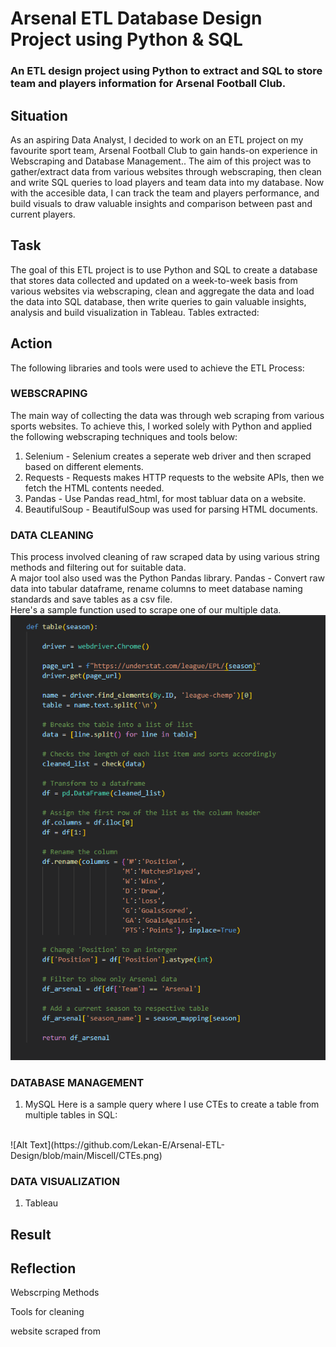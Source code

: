 # Arsenal ETL Database Design Project using Python & SQL
### An ETL design project using Python to extract and SQL to store team and players information for Arsenal Football Club.

## Situation
As an aspiring Data Analyst, I decided to work on an ETL project on my favourite sport team, Arsenal Football Club to gain hands-on experience in Webscraping and Database Management.. The aim of this project was to gather/extract data from various websites through webscraping, then clean and write SQL queries to load players and team data into my database. Now with the accesible data, I can track the team and players performance, and build visuals to draw valuable insights and comparison between past and current players. 

## Task
The goal of this ETL project is to use Python and SQL to create a database that stores data collected and updated on a week-to-week basis from various websites via webscraping, clean and aggregate the data and load the data into SQL database, then write queries to gain valuable insights, analysis and build visualization in Tableau.
Tables extracted: 

## Action
The following libraries and tools were used to achieve the ETL Process:

### WEBSCRAPING
The main way of collecting the data was through web scraping from various sports websites. To achieve this, I worked solely with Python and applied the following webscraping techniques and tools below:
1. Selenium - Selenium creates a seperate web driver and then scraped based on different elements. 
2. Requests - Requests makes HTTP requests to the website APIs, then we fetch the HTML contents needed.
3. Pandas - Use Pandas read_html, for most tabluar data on a website.
4. BeautifulSoup - BeautifulSoup was used for parsing HTML documents.

### DATA CLEANING 
This process involved cleaning of  raw scraped data by using various string methods and filtering out for suitable data.
 <br/>
A major tool also used was the Python Pandas library. Pandas - Convert raw data into tabular dataframe, rename columns to meet database naming standards and save tables as a csv file. <br/>
Here's a sample function used to scrape one of our multiple data.
<br/>
![Alt Text](https://github.com/Lekan-E/Arsenal-ETL-Design/blob/main/Miscell/League%20Table%20Function.png)

### DATABASE MANAGEMENT
1. MySQL
Here is a sample query where I use CTEs to create a table from multiple tables in SQL: 
<br/>
![Alt Text](https://github.com/Lekan-E/Arsenal-ETL-Design/blob/main/Miscell/CTEs.png)

### DATA VISUALIZATION
1. Tableau

## Result

## Reflection

Webscrping Methods

Tools for cleaning

website scraped from